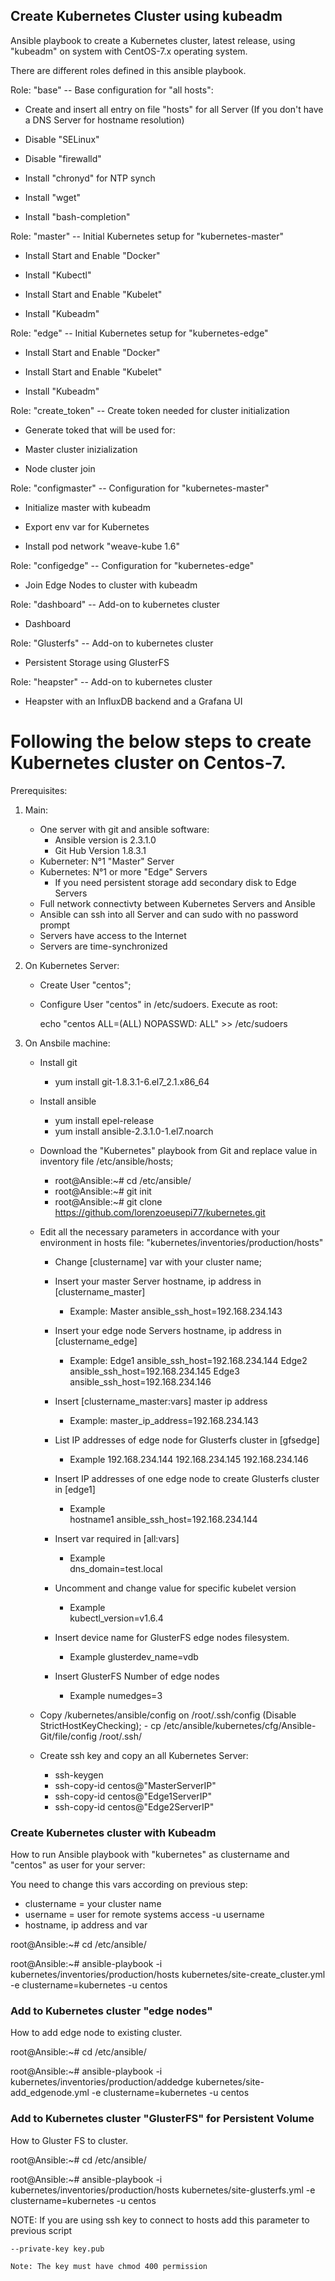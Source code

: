 ## Create Kubernetes Cluster using kubeadm ##

Ansible playbook to create a Kubernetes cluster, latest release, using "kubeadm" on system with CentOS-7.x operating system.


There are different roles defined in this ansible playbook.


Role: "base" -- Base configuration for "all hosts":
  
  - Create and insert all entry on file "hosts" for all Server (If you don't have a DNS Server for hostname resolution) 
  
  - Disable "SELinux"
  
  - Disable "firewalld"
  
  - Install "chronyd" for NTP synch
  
  - Install "wget"
  
  - Install "bash-completion"


Role: "master" -- Initial Kubernetes setup for "kubernetes-master" 
    
  - Install Start and Enable "Docker"
  
  - Install "Kubectl"
  
  - Install Start and Enable "Kubelet"
  
  - Install "Kubeadm"
  

Role: "edge" -- Initial Kubernetes setup for "kubernetes-edge"
  
  - Install Start and Enable "Docker"
  
  - Install Start and Enable "Kubelet"
  
  - Install "Kubeadm" 
  
  
Role: "create_token" -- Create token needed for cluster initialization
  
  - Generate toked that will be used for:
  
  - Master cluster inizialization
  
  - Node cluster join
    

Role: "configmaster" -- Configuration for "kubernetes-master"
  
  - Initialize master with kubeadm 
  
  - Export env var for Kubernetes
  
  - Install pod network "weave-kube 1.6"


Role: "configedge" -- Configuration for "kubernetes-edge"
  
  - Join Edge Nodes to cluster with kubeadm


Role: "dashboard" -- Add-on to kubernetes cluster
  
  - Dashboard
  

Role: "Glusterfs" -- Add-on to kubernetes cluster
  
  - Persistent Storage using GlusterFS
  

Role: "heapster" -- Add-on to kubernetes cluster
  
  - Heapster with an InfluxDB backend and a Grafana UI


# Following the below steps to create Kubernetes cluster on Centos-7.

Prerequisites: 

1) Main:
    - One server with git and ansible software:
        - Ansible version is 2.3.1.0
        - Git Hub Version 1.8.3.1
    - Kuberneter: N°1 "Master" Server
    - Kubernetes: N°1 or more "Edge" Servers
        - If you need persistent storage add secondary disk to Edge Servers
    - Full network connectivty between Kubernetes Servers and Ansible
    - Ansible can ssh into all Server and can sudo with no password prompt
    - Servers have access to the Internet
    - Servers are time-synchronized
     
2) On Kubernetes Server:
    - Create User "centos";
    - Configure User "centos" in /etc/sudoers. Execute as root:
      
        echo "centos  ALL=(ALL)       NOPASSWD: ALL" >> /etc/sudoers

3) On Ansbile machine:
    - Install git
        - yum install git-1.8.3.1-6.el7_2.1.x86_64
    - Install ansible
        - yum install epel-release
        - yum install ansible-2.3.1.0-1.el7.noarch

    - Download the "Kubernetes" playbook from Git and replace value in inventory file /etc/ansible/hosts;
        - root@Ansible:~# cd /etc/ansible/
        - root@Ansible:~# git init
        - root@Ansible:~# git clone https://github.com/lorenzoeusepi77/kubernetes.git

    - Edit all the necessary parameters in accordance with your environment in hosts file:
    "kubernetes/inventories/production/hosts"

        - Change [clustername] var with your cluster name;
    
        - Insert your master Server hostname, ip address in [clustername_master]
            - Example:
              Master ansible_ssh_host=192.168.234.143
    
        - Insert your edge node Servers hostname, ip address in [clustername_edge]
            - Example:
              Edge1 ansible_ssh_host=192.168.234.144
              Edge2 ansible_ssh_host=192.168.234.145
              Edge3 ansible_ssh_host=192.168.234.146

        - Insert [clustername_master:vars] master ip address
            - Example:
              master_ip_address=192.168.234.143

        - List IP addresses of edge node for Glusterfs cluster in [gfsedge]
            - Example
            192.168.234.144
            192.168.234.145
            192.168.234.146
        
        - Insert IP addresses of one edge node to create Glusterfs cluster in [edge1]
            - Example      
            hostname1 ansible_ssh_host=192.168.234.144
     
        - Insert var required in [all:vars]
            - Example  
            dns_domain=test.local
              
        - Uncomment and change value for specific kubelet version 
            - Example  
            kubectl_version=v1.6.4

        - Insert device name for GlusterFS edge nodes filesystem. 
            - Example
            glusterdev_name=vdb

        - Insert GlusterFS Number of edge nodes
            - Example
            numedges=3
        

    - Copy /kubernetes/ansible/config on /root/.ssh/config (Disable StrictHostKeyChecking); 
          - cp /etc/ansible/kubernetes/cfg/Ansible-Git/file/config /root/.ssh/

    - Create ssh key and copy an all Kubernetes Server:
      - ssh-keygen
      - ssh-copy-id centos@"MasterServerIP"
      - ssh-copy-id centos@"Edge1ServerIP"
      - ssh-copy-id centos@"Edge2ServerIP"

  
### Create Kubernetes cluster	with Kubeadm ###  
How to run Ansible playbook with "kubernetes" as clustername and "centos" as user for your server: 

 You need to change this vars according on previous step:
  - clustername = your cluster name
  - username = user for remote systems access -u username 
  - hostname, ip address and var 

root@Ansible:~# cd /etc/ansible/

root@Ansible:~# ansible-playbook -i kubernetes/inventories/production/hosts kubernetes/site-create_cluster.yml -e clustername=kubernetes -u centos

### Add to Kubernetes cluster "edge nodes" ###
How to add edge node to existing cluster.

root@Ansible:~# cd /etc/ansible/

root@Ansible:~# ansible-playbook -i kubernetes/inventories/production/addedge kubernetes/site-add_edgenode.yml -e clustername=kubernetes -u centos
 
### Add to Kubernetes cluster "GlusterFS" for Persistent Volume ###
How to Gluster FS to cluster.

root@Ansible:~# cd /etc/ansible/

root@Ansible:~# ansible-playbook -i kubernetes/inventories/production/hosts kubernetes/site-glusterfs.yml -e clustername=kubernetes -u centos


NOTE: If you are using ssh key to connect to hosts add this parameter to previous script 

    --private-key key.pub 

    Note: The key must have chmod 400 permission   
